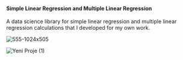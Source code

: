 #### Simple Linear Regression and Multiple Linear Regression 

A data science library for simple linear regression and multiple linear regression calculations that I developed for my own work.

![555-1024x505](https://user-images.githubusercontent.com/44750494/187763548-9dbdbb0a-9cac-4499-a2ce-bcff816e08b7.png)





![Yeni Proje (1)](https://user-images.githubusercontent.com/44750494/187762349-ff4c2998-b235-44b4-94ed-9133f79d2364.png)
